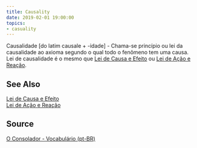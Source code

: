 ```yaml
---
title: Causality
date: 2019-02-01 19:00:00
topics:
- casuality
---
```


Causalidade [do latim causale + -idade] - Chama-se princípio ou lei da causalidade ao axioma segundo o qual todo o fenômeno tem uma causa. Lei de causalidade é o mesmo que [Lei de Causa e Efeito](/divine-laws/cause-effect) ou [Lei de Ação e Reação](/divine-laws/action-reaction).

## See Also
[Lei de Causa e Efeito](/divine-laws/cause-effect)  
[Lei de Ação e Reação](/divine-laws/action-reaction)  


## Source
[O Consolador - Vocabulário (pt-BR)](http://www.oconsolador.com.br/linkfixo/vocabulario/principal.html)


